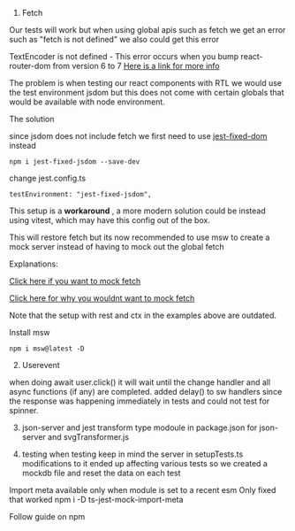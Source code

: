 1) Fetch

Our tests will work but when using global apis such as fetch we get an error such as "fetch is not defined"
we also could get this error

TextEncoder is not defined - This error occurs when you bump react-router-dom from version 6 to 7
[Here is a link for more info](https://remarkablemark.org/blog/2025/02/02/fix-jest-errors-in-react-router-7-upgrade/)

The problem is when testing our react components with RTL we would use the test environment jsdom but this does not come with
certain globals that would be available with node environment.

The solution

since jsdom does not include fetch we first need to use [jest-fixed-dom](https://github.com/mswjs/jest-fixed-jsdom) instead
```
npm i jest-fixed-jsdom --save-dev
```
change jest.config.ts
```
testEnvironment: "jest-fixed-jsdom",
```

This setup is a **workaround** , a more modern solution could be instead using vitest, which may have this config out of the box.

This will restore fetch but its now recommended to use msw to create a mock server instead of having to mock out the global fetch

Explanations:

[Click here if you want to mock fetch](https://benjaminjohnson.me/mocking-fetch)

[Click here for why you wouldnt want to mock fetch](https://kentcdodds.com/blog/stop-mocking-fetch)

Note that the setup with rest and ctx in the examples above are outdated.

Install msw
```
npm i msw@latest -D
```
2) Userevent

when doing await user.click() it will wait until the change handler and all async functions (if any) are completed.
added delay() to sw handlers since the response was happening immediately in tests and could not test for spinner.

3) json-server and jest transform
type modoule in package.json for json-server and svgTransformer.js

4) testing
when testing keep in mind the server in setupTests.ts modifications to it ended up affecting various tests so we created
a mockdb file and reset the data on each test

Import meta available only when module is set to a recent esm
Only fixed that worked
npm i -D ts-jest-mock-import-meta

Follow guide on npm
